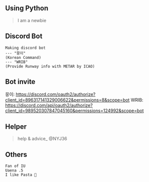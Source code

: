 ## Using Python
> I am a newbie 
## Discord Bot
```
Making discord bot 
--- "뭉이" 
(Korean Command)
--- "WRIB"
(Provide Runway info with METAR by ICAO)
```
## Bot invite
뭉이: https://discord.com/oauth2/authorize?client_id=896317141329006622&permissions=8&scope=bot
WRIB: https://discord.com/api/oauth2/authorize?client_id=989520307847045160&permissions=124992&scope=bot
## Helper
> help & advice_ @NYJ36

## Others
```
Fan of IU
Uaena .5
I like Pasta 🍝
```
